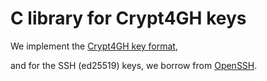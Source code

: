 # C library for Crypt4GH keys

We implement the [Crypt4GH key format](https://crypt4gh.readthedocs.io/en/latest/keys.html),

and for the SSH (ed25519) keys, we borrow from [OpenSSH](https://github.com/openssh/openssh-portable).

